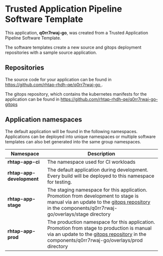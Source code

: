 # Trusted Application Pipeline Software Template

This application, **q0rr7rwaj-go**, was created from a Trusted Application Pipeline Software Template.

The software templates create a new source and gitops deployment repositories with a sample source application. 

## Repositories

The source code for your application can be found in [https://github.com/rhtap-rhdh-qe/q0rr7rwaj-go ](https://github.com/rhtap-rhdh-qe/q0rr7rwaj-go ).
 
The gitops repository, which contains the kubernetes manifests for the application can be found in 
[https://github.com/rhtap-rhdh-qe/q0rr7rwaj-go-gitops ](https://github.com/rhtap-rhdh-qe/q0rr7rwaj-go-gitops ) 

## Application namespaces 

The default application will be found in the following namespaces. Applications can be deployed into unique namespaces or multiple software templates can also bet generated into the same group namespaces.  

|  Namespace   |  Description   |  
| -------- | -------- |
| **rhtap-app-ci** | The namespace used for CI workloads |
| **rhtap-app-development** | The default application during development. Every build will be deployed to this namespace for testing. |
| **rhtap-app-stage** | The staging namespace for this application. Promotion from development to stage is manual via an update to the [gitops repository](https://github.com/rhtap-rhdh-qe/q0rr7rwaj-go-gitops ) in the components/q0rr7rwaj-go/overlays/stage directory |
| **rhtap-app-prod** | The production namespace for this application. Promotion from stage to production is manual via an update to the [gitops repository](https://github.com/rhtap-rhdh-qe/q0rr7rwaj-go-gitops ) in the components/q0rr7rwaj-go/overlays/prod directory |